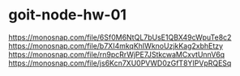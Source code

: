 # goit-node-hw-01



https://monosnap.com/file/6Sf0M6NtQL7bUsE1QBX49cWpuTe8c2
https://monosnap.com/file/b7XI4mkqKhIWknoUzjkKag2xbhEtzy
https://monosnap.com/file/rn9pcRrWjPE7JStkcwaMCxvtUnnV6q
https://monosnap.com/file/js6Kcn7XU0PVWD0zGfT8YIPVpRQESq

